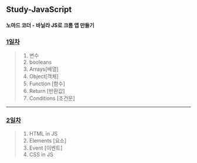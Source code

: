 ## Study-JavaScript
#### 노마드 코더 - 바닐라 JS로 크롬 앱 만들기

### [1일차](https://github.com/KangJeoungMi/Study-JavaScript/blob/master/markdown/day01.md)

> 1. 변수
> 2. booleans
> 3. Arrays[배열]
> 4. Object[객체]
> 5. Function [함수]
> 6. Return [반환값]
> 7. Conditions [조건문]
---

### [2일차](https://github.com/KangJeoungMi/Study-JavaScript/blob/master/markdown/day02.md)

> 1. HTML in JS
> 2. Elements [요소]
> 3. Event [이벤트]
> 4. CSS in JS
